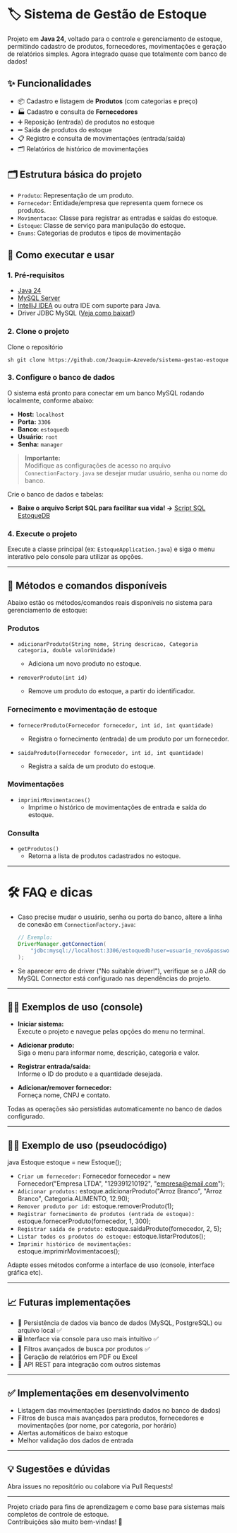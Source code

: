 # 🏷️ Sistema de Gestão de Estoque

Projeto em **Java 24**, voltado para o controle e gerenciamento de estoque, permitindo cadastro de produtos, fornecedores, movimentações e geração de relatórios simples.
Agora integrado quase que totalmente com banco de dados!

## ✨ Funcionalidades

- 📦 Cadastro e listagem de **Produtos** (com categorias e preço)
- 🏭 Cadastro e consulta de **Fornecedores**
- ➕ Reposição (entrada) de produtos no estoque
- ➖ Saída de produtos do estoque
- 📋 Registro e consulta de movimentações (entrada/saída)
- 🗂️ Relatórios de histórico de movimentações

## 🗂️ Estrutura básica do projeto

- `Produto`: Representação de um produto.
- `Fornecedor`: Entidade/empresa que representa quem fornece os produtos.
- `Movimentacao`: Classe para registrar as entradas e saídas do estoque.
- `Estoque`: Classe de serviço para manipulação do estoque.
- `Enums`: Categorias de produtos e tipos de movimentação

## 🚀 Como executar e usar

### 1. Pré-requisitos

- [Java 24](https://www.oracle.com/br/java/technologies/downloads/)
- [MySQL Server](https://dev.mysql.com/downloads/mysql/)
- [IntelliJ IDEA](https://www.jetbrains.com/idea/) ou outra IDE com suporte para Java.
- Driver JDBC MySQL ([Veja como baixar!](https://dev.mysql.com/downloads/connector/j/))

### 2. Clone o projeto

Clone o repositório

 ```sh git clone https://github.com/Joaquim-Azevedo/sistema-gestao-estoque```

### 3. Configure o banco de dados

O sistema está pronto para conectar em um banco MySQL rodando localmente, conforme abaixo:

- **Host:** `localhost`
- **Porta:** `3306`
- **Banco:** `estoquedb`
- **Usuário:** `root`
- **Senha:** `manager`

> **Importante:**  
> Modifique as configurações de acesso no arquivo `ConnectionFactory.java` se desejar mudar usuário, senha ou nome do banco.

Crie o banco de dados e tabelas:

- **Baixe o arquivo Script SQL para facilitar sua vida! ->** [Script SQL EstoqueDB](https://drive.google.com/file/d/1so1choo1oCn-TzRiwYQUGnibBlVoXil-/view?usp=sharing)

### 4. Execute o projeto

Execute a classe principal (ex: `EstoqueApplication.java`) e siga o menu interativo pelo console para utilizar as opções.

---

## 📝 Métodos e comandos disponíveis

Abaixo estão os métodos/comandos reais disponíveis no sistema para gerenciamento de estoque:

### Produtos
- `adicionarProduto(String nome, String descricao, Categoria categoria, double valorUnidade)`
  - Adiciona um novo produto no estoque.

- `removerProduto(int id)`
  - Remove um produto do estoque, a partir do identificador.

### Fornecimento e movimentação de estoque
- `fornecerProduto(Fornecedor fornecedor, int id, int quantidade)`
  - Registra o fornecimento (entrada) de um produto por um fornecedor.

- `saidaProduto(Fornecedor fornecedor, int id, int quantidade)`
  - Registra a saída de um produto do estoque.

### Movimentações
- `imprimirMovimentacoes()`
  - Imprime o histórico de movimentações de entrada e saída do estoque.

### Consulta
- `getProdutos()`
  - Retorna a lista de produtos cadastrados no estoque.

---

# 🛠️ FAQ e dicas

- Caso precise mudar o usuário, senha ou porta do banco, altere a linha de conexão em `ConnectionFactory.java`:

  ```java
  // Exemplo:
  DriverManager.getConnection(
      "jdbc:mysql://localhost:3306/estoquedb?user=usuario_novo&password=senha_nova"
  );
  ```
- Se aparecer erro de driver ("No suitable driver!"), verifique se o JAR do MySQL Connector está configurado nas dependências do projeto.

---

## 👨‍💻 Exemplos de uso (console)

- **Iniciar sistema:**  
  Execute o projeto e navegue pelas opções do menu no terminal.

- **Adicionar produto:**  
  Siga o menu para informar nome, descrição, categoria e valor.

- **Registrar entrada/saída:**  
  Informe o ID do produto e a quantidade desejada.

- **Adicionar/remover fornecedor:**  
  Forneça nome, CNPJ e contato.

Todas as operações são persistidas automaticamente no banco de dados configurado.

---

## 👨‍💻 Exemplo de uso (pseudocódigo)

java Estoque estoque = new Estoque();
- `Criar um fornecedor:` Fornecedor fornecedor = new Fornecedor("Empresa LTDA", "129391210192", "empresa@email.com");
- `Adicionar produtos:` estoque.adicionarProduto("Arroz Branco", "Arroz Branco", Categoria.ALIMENTO, 12.90);
- `Remover produto por id:` estoque.removerProduto(1);
- `Registrar fornecimento de produtos (entrada de estoque):` estoque.fornecerProduto(fornecedor, 1, 300);
- `Registrar saída de produto:` estoque.saidaProduto(fornecedor, 2, 5);
- `Listar todos os produtos do estoque:` estoque.listarProdutos();
- `Imprimir histórico de movimentações:` estoque.imprimirMovimentacoes();

Adapte esses métodos conforme a interface de uso (console, interface gráfica etc).

---

## 📈 Futuras implementações

- 💾 Persistência de dados via banco de dados (MySQL, PostgreSQL) ou arquivo local ✅
- 🖥️ Interface via console para uso mais intuitivo ✅
- 🔎 Filtros avançados de busca por produtos ✅ 
- 📑 Geração de relatórios em PDF ou Excel
- 🔗 API REST para integração com outros sistemas

---

## ✅ Implementações em desenvolvimento  
- Listagem das movimentações (persistindo dados no banco de dados)
- Filtros de busca mais avançados para produtos, fornecedores e movimentações (por nome, por categoria, por horário)
- Alertas automáticos de baixo estoque
- Melhor validação dos dados de entrada
---

## 💡 Sugestões e dúvidas

Abra issues no repositório ou colabore via Pull Requests!

---

Projeto criado para fins de aprendizagem e como base para sistemas mais completos de controle de estoque.  
Contribuições são muito bem-vindas! 🚀
